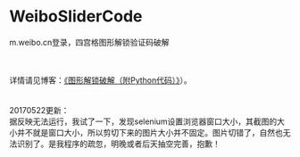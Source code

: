 # WeiboSliderCode
m.weibo.cn登录，四宫格图形解锁验证码破解

<br><br>
详情请见博客：[《图形解锁破解（附Python代码）》](http://blog.csdn.net/bone_ace/article/details/71056741)）。
<br><br><br>
20170522更新：
<br>
据反映无法运行，我试了一下，发现selenium设置浏览器窗口大小，其截图的大小并不就是窗口大小，所以剪切下来的图片大小并不固定。图片切错了，自然也无法识别了。是我程序的疏忽，明晚或者后天抽空完善，抱歉！
<br>
